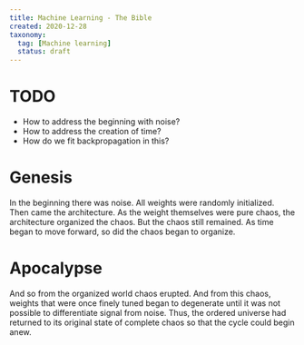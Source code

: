 ```yaml
---
title: Machine Learning - The Bible
created: 2020-12-28
taxonomy:
  tag: [Machine learning]
  status: draft
---
```


# TODO
* How to address the beginning with noise?
* How to address the creation of time?
* How do we fit backpropagation in this?

# Genesis
In the beginning there was noise. All weights were randomly initialized. Then came the architecture. As the weight themselves were pure chaos, the architecture organized the chaos. But the chaos still remained. As time began to move forward, so did the chaos began to organize.

# Apocalypse
And so from the organized world chaos erupted. And from this chaos, weights that were once finely tuned began to degenerate until it was not possible to differentiate signal from noise. Thus, the ordered universe had returned to its original state of complete chaos so that the cycle could begin anew.
